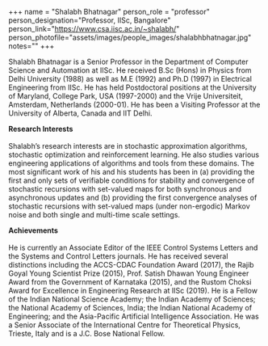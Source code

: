 +++
name = "Shalabh Bhatnagar"
person_role = "professor"
person_designation="Professor, IISc, Bangalore"
person_link="https://www.csa.iisc.ac.in/~shalabh/"
person_photofile="assets/images/people_images/shalabhbhatnagar.jpg"
notes=""
+++


Shalabh Bhatnagar is a Senior Professor in the Department of Computer Science and Automation at IISc. He received B.Sc (Hons) in Physics from Delhi University (1988) as well as M.E (1992) and Ph.D (1997) in Electrical Engineering from IISc. He has held Postdoctoral positions at the University of Maryland, College Park, USA (1997-2000) and the Vrije Universiteit, Amsterdam, Netherlands (2000-01). He has been a Visiting Professor at the University of Alberta, Canada and IIT Delhi.


<b>Research Interests</b>
<br><br>
Shalabh’s research interests are in stochastic approximation algorithms, stochastic optimization and reinforcement learning. He also studies various engineering applications of algorithms and tools from these domains. The most significant work of his and his students has been in (a) providing the first and only sets of verifiable conditions for stability and convergence of stochastic recursions with set-valued maps for both synchronous and asynchronous updates and (b) providing the first convergence analyses of stochastic recursions with set-valued maps (under non-ergodic) Markov noise and both single and multi-time scale settings.

<b>Achievements</b>
<br><br>
He is currently an Associate Editor of the IEEE Control Systems Letters and the Systems and Control Letters journals. He has received several distinctions including the ACCS-CDAC Foundation Award (2017), the Rajib Goyal Young Scientist Prize (2015), Prof. Satish Dhawan Young Engineer Award from the Government of Karnataka (2015), and the Rustom Choksi Award for Excellence in Engineering Research at IISc (2019). He is a Fellow of the Indian National Science Academy; the Indian Academy of Sciences; the National Academy of Sciences, India; the Indian National Academy of Engineering; and the Asia-Pacific Artificial Intelligence Association. He was a Senior Associate of the International Centre for Theoretical Physics, Trieste, Italy and is a J.C. Bose National Fellow.
